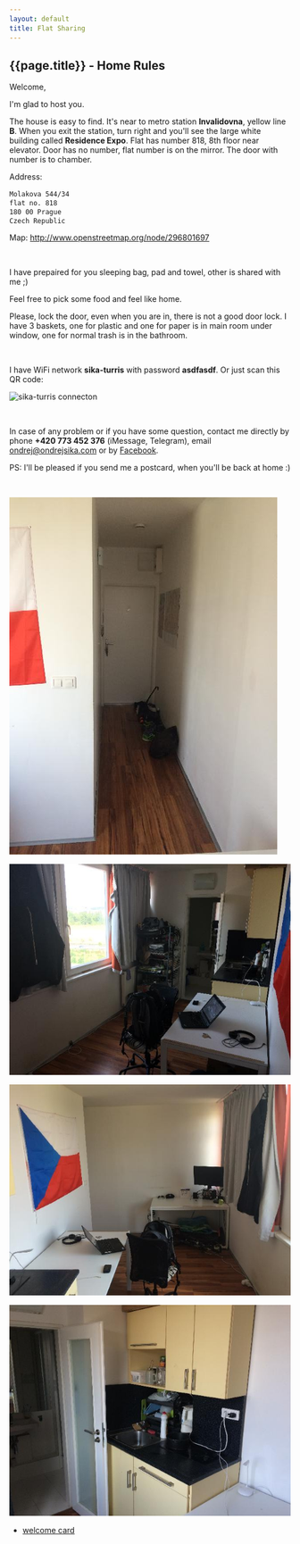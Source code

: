 ```yaml
---
layout: default
title: Flat Sharing
---
```


## {{page.title}} - Home Rules

Welcome,

I'm glad to host you.

The house is easy to find. It's near to metro station **Invalidovna**, yellow line **B**. When you exit the station, turn right and you'll see the large white building called **Residence Expo**. Flat has number 818, 8th floor near elevator. Door has no number, flat number is on the mirror. The door with number is to chamber.

Address:

    Molakova 544/34
    flat no. 818
    180 00 Prague
    Czech Republic

Map: <http://www.openstreetmap.org/node/296801697>

<br>

I have prepaired for you sleeping bag, pad and towel, other is shared with me ;)

Feel free to pick some food and feel like home.

Please, lock the door, even when you are in, there is not a good door lock. I have 3 baskets, one for plastic and one for paper is in main room under window, one for normal trash is in the bathroom.

<br>

I have WiFi network **sika-turris** with password **asdfasdf**. Or just scan this QR code:

![sika-turris connecton](/static/content/turris_password.png)

<br>

In case of any problem or if you have some question, contact me directly by phone **+420 773 452 376** (iMessage, Telegram), email <ondrej@ondrejsika.com> or by [Facebook](https://facebook.com/ondrejsika).

PS: I'll be pleased if you send me a postcard, when you'll be back at home :)

<br>

![](molakova/img/1a.jpg)

![](molakova/img/1b.jpg)

![](molakova/img/1c.jpg)

![](molakova/img/1d.jpg)

- [welcome card](welcome-card.html)
